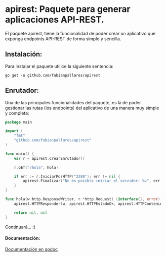 # apirest: Paquete para generar aplicaciones API-REST. 

El paquete apirest, tiene la funcionalidad de poder crear un aplicativo que
exponga endpoints API-REST de forma simple y sencilla.

## Instalación:
Para instalar el paquete utilice la siguiente sentencia:
```
go get -u github.com/fabianpallares/apirest
```

## Enrutador:
Una de las principales funcionalidades del paquete, es la de poder gestionar las
rutas (los endpoints) del aplicativo de una manera muy simple y completa:

```GO
package main

import (
    "fmt"
    "github.com/fabianpallares/apirest"
)

func main() {
    var r = apirest.CrearEnrutador()

    r.GET("/hola", hola)

    if err := r.IniciarPorHTTP("3280"); err != nil {
        apirest.Finalizar("No es posible iniciar el servidor: %v", err.Error())
    }
}

func hola(w http.ResponseWriter, r *http.Request) (interface{}, error) {
    apirest.HTTPResponder(w, apirest.HTTPEstadoOk, apirest.HTTPContenidoApplicationJSON, nil, "Hola mundo")

    return nil, nil
}

```

Continuará... :)

#### Documentación:
[Documentación en godoc](https://godoc.org/github.com/fabianpallares/apirest)